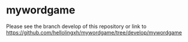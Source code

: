 # mywordgame

Please see the branch develop of this repository or
link to https://github.com/hellolingxh/mywordgame/tree/develop/mywordgame
